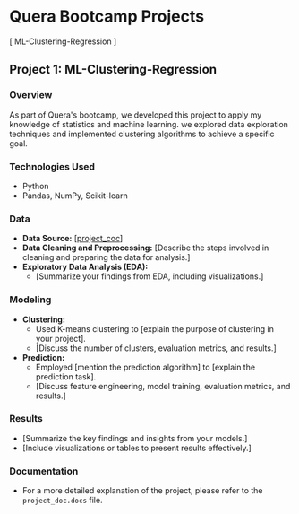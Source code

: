 # Quera Bootcamp Projects

 [ ML-Clustering-Regression ]


## Project 1: ML-Clustering-Regression


### Overview
As part of Quera's bootcamp, we developed this project to apply my knowledge of statistics and machine learning. we explored data exploration techniques and implemented clustering algorithms to achieve a specific goal. 

### Technologies Used
* Python
*  Pandas, NumPy, Scikit-learn

### Data
* **Data Source:** [<a href="project_doc.docx">project_coc</a>]
* **Data Cleaning and Preprocessing:** [Describe the steps involved in cleaning and preparing the data for analysis.]
* **Exploratory Data Analysis (EDA):**
  * [Summarize your findings from EDA, including visualizations.]

### Modeling
* **Clustering:**
  * Used K-means clustering to [explain the purpose of clustering in your project].
  * [Discuss the number of clusters, evaluation metrics, and results.]
* **Prediction:**
  * Employed [mention the prediction algorithm] to [explain the prediction task].
  * [Discuss feature engineering, model training, evaluation metrics, and results.]

### Results
* [Summarize the key findings and insights from your models.]
* [Include visualizations or tables to present results effectively.]

### Documentation
* For a more detailed explanation of the project, please refer to the `project_doc.docs` file.



